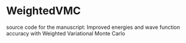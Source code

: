 # WeightedVMC
source code for the manuscript: Improved energies and wave function accuracy with Weighted Variational Monte Carlo 
